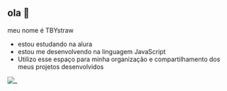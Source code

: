 ## ola 🐤

meu nome é TBYstraw

- estou estudando na alura
- estou me desenvolvendo na linguagem JavaScript
- Utilizo esse espaço para minha organização e compartilhamento dos meus projetos desenvolvidos


![_](https://media.tenor.com/y_7uVd2lqkMAAAAM/dog-wink.gif)

